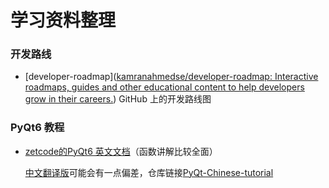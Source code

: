 # 学习资料整理

### 开发路线

- [developer-roadmap]([kamranahmedse/developer-roadmap: Interactive roadmaps, guides and other educational content to help developers grow in their careers.](https://github.com/kamranahmedse/developer-roadmap)) GitHub 上的开发路线图

### $\text{PyQt6}$ 教程

- [zetcode的PyQt6 英文文档](https://zetcode.com/pyqt6/)（函数讲解比较全面）
  
    [中文翻译版](https://maicss.com/pyqt/)可能会有一点偏差，仓库链接[PyQt-Chinese-tutorial](https://github.com/maicss/PyQt-Chinese-tutorial.git)
